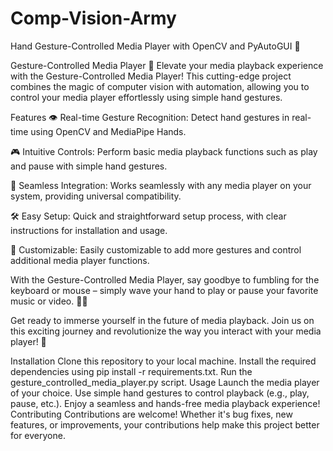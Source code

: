 # Comp-Vision-Army
Hand Gesture-Controlled Media Player with OpenCV and PyAutoGUI 🎵

Gesture-Controlled Media Player 🚀
Elevate your media playback experience with the Gesture-Controlled Media Player! This cutting-edge project combines the magic of computer vision with automation, allowing you to control your media player effortlessly using simple hand gestures.


Features
👁️ Real-time Gesture Recognition: Detect hand gestures in real-time using OpenCV and MediaPipe Hands.

🎮 Intuitive Controls: Perform basic media playback functions such as play and pause with simple hand gestures.

🔌 Seamless Integration: Works seamlessly with any media player on your system, providing universal compatibility.

🛠️ Easy Setup: Quick and straightforward setup process, with clear instructions for installation and usage.

🎨 Customizable: Easily customizable to add more gestures and control additional media player functions.

With the Gesture-Controlled Media Player, say goodbye to fumbling for the keyboard or mouse – simply wave your hand to play or pause your favorite music or video. 🎥🎶

Get ready to immerse yourself in the future of media playback. Join us on this exciting journey and revolutionize the way you interact with your media player! 🎉

Installation
Clone this repository to your local machine.
Install the required dependencies using pip install -r requirements.txt.
Run the gesture_controlled_media_player.py script.
Usage
Launch the media player of your choice.
Use simple hand gestures to control playback (e.g., play, pause, etc.).
Enjoy a seamless and hands-free media playback experience!
Contributing
Contributions are welcome! Whether it's bug fixes, new features, or improvements, your contributions help make this project better for everyone.
